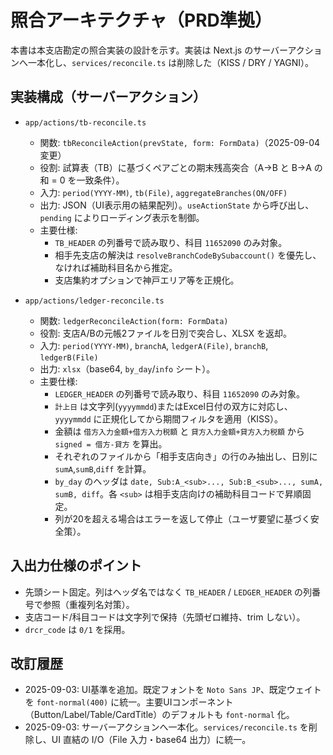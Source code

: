 # 照合アーキテクチャ（PRD準拠）

本書は本支店勘定の照合実装の設計を示す。実装は Next.js のサーバーアクションへ一本化し、`services/reconcile.ts` は削除した（KISS / DRY / YAGNI）。

## 実装構成（サーバーアクション）

- `app/actions/tb-reconcile.ts`
  - 関数: `tbReconcileAction(prevState, form: FormData)`（2025-09-04 変更）
  - 役割: 試算表（TB）に基づくペアごとの期末残高突合（A→B と B→A の和 = 0 を一致条件）。
  - 入力: `period(YYYY-MM)`, `tb(File)`, `aggregateBranches(ON/OFF)`
  - 出力: JSON（UI表示用の結果配列）。`useActionState` から呼び出し、`pending` によりローディング表示を制御。
  - 主要仕様:
    - `TB_HEADER` の列番号で読み取り、科目 `11652090` のみ対象。
    - 相手先支店の解決は `resolveBranchCodeBySubaccount()` を優先し、なければ補助科目名から推定。
    - 支店集約オプションで神戸エリア等を正規化。

- `app/actions/ledger-reconcile.ts`
  - 関数: `ledgerReconcileAction(form: FormData)`
  - 役割: 支店A/Bの元帳2ファイルを日別で突合し、XLSX を返却。
  - 入力: `period(YYYY-MM)`, `branchA`, `ledgerA(File)`, `branchB`, `ledgerB(File)`
  - 出力: `xlsx`（base64, `by_day`/`info` シート）。
  - 主要仕様:
    - `LEDGER_HEADER` の列番号で読み取り、科目 `11652090` のみ対象。
    - `計上日` は文字列(`yyyymmdd`)またはExcel日付の双方に対応し、`yyyymmdd` に正規化してから期間フィルタを適用（KISS）。
    - 金額は `借方入力金額+借方入力税額` と `貸方入力金額+貸方入力税額` から `signed = 借方-貸方` を算出。
    - それぞれのファイルから「相手支店向き」の行のみ抽出し、日別に `sumA`,`sumB`,`diff` を計算。
    - `by_day` のヘッダは `date, Sub:A_<sub>..., Sub:B_<sub>..., sumA, sumB, diff`。各 `<sub>` は相手支店向けの補助科目コードで昇順固定。
    - 列が20を超える場合はエラーを返して停止（ユーザ要望に基づく安全策）。

## 入出力仕様のポイント
- 先頭シート固定。列はヘッダ名ではなく `TB_HEADER` / `LEDGER_HEADER` の列番号で参照（重複列名対策）。
- 支店コード/科目コードは文字列で保持（先頭ゼロ維持、trim しない）。
- `drcr_code` は `0/1` を採用。

## 改訂履歴
- 2025-09-03: UI基準を追加。既定フォントを `Noto Sans JP`、既定ウェイトを `font-normal(400)` に統一。主要UIコンポーネント（Button/Label/Table/CardTitle）のデフォルトも `font-normal` 化。
- 2025-09-03: サーバーアクションへ一本化。`services/reconcile.ts` を削除し、UI 直結の I/O（File 入力・base64 出力）に統一。
